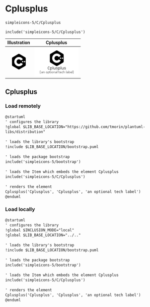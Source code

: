 # Cplusplus


```text
simpleicons-5/C/Cplusplus
```

```text
include('simpleicons-5/C/Cplusplus')
```



| Illustration | Cplusplus |
| :---: | :---: |
| ![illustration for Illustration](../../simpleicons-5/C/Cplusplus.png) | ![illustration for Cplusplus](../../simpleicons-5/C/Cplusplus.Local.png) |




## Cplusplus

### Load remotely
```plantuml
@startuml
' configures the library
!global $LIB_BASE_LOCATION="https://github.com/tmorin/plantuml-libs/distribution"

' loads the library's bootstrap
!include $LIB_BASE_LOCATION/bootstrap.puml

' loads the package bootstrap
include('simpleicons-5/bootstrap')

' loads the Item which embeds the element Cplusplus
include('simpleicons-5/C/Cplusplus')

' renders the element
Cplusplus('Cplusplus', 'Cplusplus', 'an optional tech label')
@enduml
```

### Load locally
```plantuml
@startuml
' configures the library
!global $INCLUSION_MODE="local"
!global $LIB_BASE_LOCATION="../.."

' loads the library's bootstrap
!include $LIB_BASE_LOCATION/bootstrap.puml

' loads the package bootstrap
include('simpleicons-5/bootstrap')

' loads the Item which embeds the element Cplusplus
include('simpleicons-5/C/Cplusplus')

' renders the element
Cplusplus('Cplusplus', 'Cplusplus', 'an optional tech label')
@enduml
```

